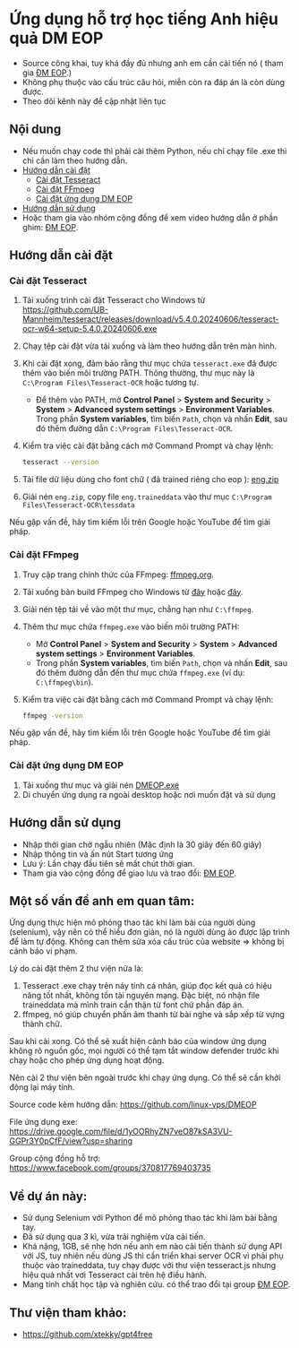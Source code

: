 # Ứng dụng hỗ trợ học tiếng Anh hiệu quả DM EOP
- Source công khai, tuy khá đầy đủ nhưng anh em cần cải tiến nó ( tham gia [ĐM EOP](https://www.facebook.com/groups/370817769403735).)
- Không phụ thuộc vào cấu trúc câu hỏi, miễn còn ra đáp án là còn dùng được.
- Theo dõi kênh này để cập nhật liên tục

## Nội dung
- Nếu muốn chạy code thì phải cài thêm Python, nếu chỉ chạy file .exe thì chỉ cần làm theo hướng dẫn.
- [Hướng dẫn cài đặt](#hướng-dẫn-cài-đặt)
  - [Cài đặt Tesseract](#cài-đặt-tesseract)
  - [Cài đặt FFmpeg](#cài-đặt-ffmpeg)
  - [Cài đặt ứng dụng DM EOP](#cài-đặt-ứng-dụng-dm-eop)
- [Hướng dẫn sử dụng](#hướng-dẫn-sử-dụng)
- Hoặc tham gia vào nhóm cộng đồng để xem video hướng dẫn ở phần ghim: [ĐM EOP](https://www.facebook.com/groups/370817769403735).
## Hướng dẫn cài đặt


### Cài đặt Tesseract

1. Tải xuống trình cài đặt Tesseract cho Windows từ https://github.com/UB-Mannheim/tesseract/releases/download/v5.4.0.20240606/tesseract-ocr-w64-setup-5.4.0.20240606.exe
2. Chạy tệp cài đặt vừa tải xuống và làm theo hướng dẫn trên màn hình.
3. Khi cài đặt xong, đảm bảo rằng thư mục chứa `tesseract.exe` đã được thêm vào biến môi trường PATH. Thông thường, thư mục này là `C:\Program Files\Tesseract-OCR` hoặc tương tự.
   - Để thêm vào PATH, mở **Control Panel** > **System and Security** > **System** > **Advanced system settings** > **Environment Variables**. Trong phần **System variables**, tìm biến `Path`, chọn và nhấn **Edit**, sau đó thêm đường dẫn `C:\Program Files\Tesseract-OCR`.
4. Kiểm tra việc cài đặt bằng cách mở Command Prompt và chạy lệnh:

   ```bash
   tesseract --version
   ```
5. Tải file dữ liệu dùng cho font chữ ( đã trained riêng cho eop ): [eng.zip](https://github.com/user-attachments/files/17023612/eng.zip)
6. Giải nén `eng.zip`, copy file `eng.traineddata` vào thư mục `C:\Program Files\Tesseract-OCR\tessdata`

Nếu gặp vấn đề, hãy tìm kiếm lỗi trên Google hoặc YouTube để tìm giải pháp.


### Cài đặt FFmpeg

1. Truy cập trang chính thức của FFmpeg: [ffmpeg.org](https://ffmpeg.org/download.html).
2. Tải xuống bản build FFmpeg cho Windows từ [đây](https://www.gyan.dev/ffmpeg/builds/ffmpeg-release-full.7z) hoặc [đây](https://www.btbn.net/ffmpeg-builds/).
3. Giải nén tệp tải về vào một thư mục, chẳng hạn như `C:\ffmpeg`.
4. Thêm thư mục chứa `ffmpeg.exe` vào biến môi trường PATH:
   - Mở **Control Panel** > **System and Security** > **System** > **Advanced system settings** > **Environment Variables**.
   - Trong phần **System variables**, tìm biến `Path`, chọn và nhấn **Edit**, sau đó thêm đường dẫn đến thư mục chứa `ffmpeg.exe` (ví dụ: `C:\ffmpeg\bin`).
5. Kiểm tra việc cài đặt bằng cách mở Command Prompt và chạy lệnh:

   ```bash
   ffmpeg -version
   ```

Nếu gặp vấn đề, hãy tìm kiếm lỗi trên Google hoặc YouTube để tìm giải pháp.
  
### Cài đặt ứng dụng DM EOP

1. Tải xuống thư mục và giải nén [DMEOP.exe](https://drive.google.com/file/d/1yOORhyZN7veO87kSA3VU-GGPr3Y0pCfF/view?usp=sharing) 
2. Di chuyển ứng dụng ra ngoài desktop hoặc nơi muốn đặt và sử dụng

   
## Hướng dẫn sử dụng
- Nhập thời gian chờ ngẫu nhiên (Mặc định là 30 giây đến 60 giây)
- Nhập thông tin và ấn nút Start tương ứng
- Lưu ý: Lần chạy đầu tiên sẽ mất chút thời gian.
- Tham gia vào cộng đồng để giao lưu và trao đổi: [ĐM EOP](https://www.facebook.com/groups/370817769403735).

## Một số vấn đề anh em quan tâm:

Ứng dụng thực hiện mô phỏng thao tác khi làm bài của người dùng (selenium), vậy nên có thể hiểu đơn giản, nó là người dùng ảo được lập trình để làm tự động. Không can thêm sửa xóa cấu trúc của website => không bị cảnh báo vi phạm.

Lý do cài đặt thêm 2 thư viện nữa là:
1. Tesseract .exe chạy trên náy tính cá nhân, giúp đọc kết quả có hiệu năng tốt nhất, không tốn tài nguyên mạng. Đặc biệt, nó nhận file traineddata mà mình train cẩn thận từ font chứ phần đáp án.
2. ffmpeg, nó giúp chuyển phần âm thanh từ bài nghe và sắp xếp từ vựng thành chữ.

Sau khi cài xong. Có thể sẽ xuất hiện cảnh báo của window ứng dụng không rõ nguồn gốc, mọi người có thể tạm tắt window defender trước khi chạy hoặc cho phép ứng dụng hoạt động. 

Nên cài 2 thư viện bên ngoài trước khi chạy ứng dụng. Có thể sẽ cần khởi động lại máy tính.

Source code kèm hướng dẫn: https://github.com/linux-vps/DMEOP

File ứng dụng exe: https://drive.google.com/file/d/1yOORhyZN7veO87kSA3VU-GGPr3Y0pCfF/view?usp=sharing

Group cộng đồng hỗ trợ: https://www.facebook.com/groups/370817769403735

## Về dự án này:
- Sử dụng Selenium với Python để mô phỏng thao tác khi làm bài bằng tay.
- Đã sử dụng qua 3 kì, vừa trải nghiệm vừa cải tiến.
- Khá nặng, 1GB, sẽ nhẹ hơn nếu anh em nào cải tiến thành sử dụng API với JS, tuy nhiên nếu dùng JS thì cần triển khai server OCR vì phải phụ thuộc vào traineddata, tuy chạy được với thư viện tesseract.js nhưng hiệu quả nhất vơi Tesseract cài trên hệ điều hành.
- Mang tính chất học tập và nghiên cứu. có thể trao đổi tại group [ĐM EOP](https://www.facebook.com/groups/370817769403735).

## Thư viện tham khảo:
- https://github.com/xtekky/gpt4free
